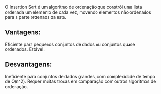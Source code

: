 O Insertion Sort é um algoritmo de ordenação que constrói uma lista ordenada um elemento de cada vez, movendo elementos não ordenados para a parte ordenada da lista.

## Vantagens:

Eficiente para pequenos conjuntos de dados ou conjuntos quase ordenados.
Estável.

## Desvantagens:

Ineficiente para conjuntos de dados grandes, com complexidade de tempo de O(n^2).
Requer muitas trocas em comparação com outros algoritmos de ordenação.